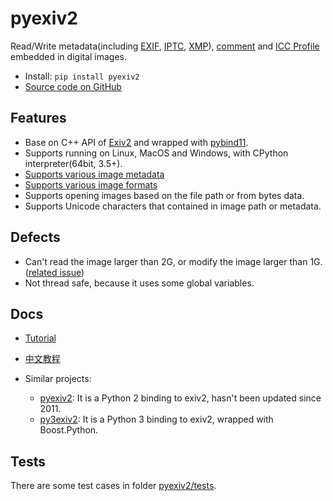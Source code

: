# pyexiv2

Read/Write metadata(including [EXIF](https://en.wikipedia.org/wiki/Exif), [IPTC](https://en.wikipedia.org/wiki/International_Press_Telecommunications_Council), [XMP](https://en.wikipedia.org/wiki/Extensible_Metadata_Platform)), [comment](https://github.com/LeoHsiao1/pyexiv2/blob/master/docs/Tutorial.md#image_comment) and [ICC Profile](https://en.wikipedia.org/wiki/ICC_profile) embedded in digital images.
- Install: `pip install pyexiv2`
- [Source code on GitHub](https://github.com/LeoHsiao1/pyexiv2)

## Features

- Base on C++ API of [Exiv2](https://www.exiv2.org/index.html) and wrapped with [pybind11](https://github.com/pybind/pybind11).
- Supports running on Linux, MacOS and Windows, with CPython interpreter(64bit, 3.5+).
- [Supports various image metadata](https://www.exiv2.org/metadata.html)
- [Supports various image formats](https://dev.exiv2.org/projects/exiv2/wiki/Supported_image_formats)
- Supports opening images based on the file path or from bytes data.
- Supports Unicode characters that contained in image path or metadata.

## Defects

- Can't read the image larger than 2G, or modify the image larger than 1G. ([related issue](https://github.com/Exiv2/exiv2/issues/1248))
- Not thread safe, because it uses some global variables.

## Docs

- [Tutorial](https://github.com/LeoHsiao1/pyexiv2/blob/master/docs/Tutorial.md)
- [中文教程](https://github.com/LeoHsiao1/pyexiv2/blob/master/docs/Tutorial-cn.md)

- Similar projects:
  - [pyexiv2](https://launchpad.net/pyexiv2): It is a Python 2 binding to exiv2, hasn't been updated since 2011.
  - [py3exiv2](https://pypi.org/project/py3exiv2/): It is a Python 3 binding to exiv2, wrapped with Boost.Python.

## Tests

There are some test cases in folder [pyexiv2/tests](https://github.com/LeoHsiao1/pyexiv2/blob/master/pyexiv2/tests/).

